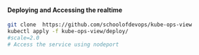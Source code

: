 #### Deploying and Accessing the realtime 
```sh
git clone  https://github.com/schoolofdevops/kube-ops-view
kubectl apply -f kube-ops-view/deploy/
#scale=2.0
# Access the service using nodeport
```



